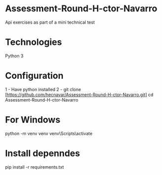 # Assessment-Round-H-ctor-Navarro
Api exercises as part of a mini technical test

# Technologies
Python 3

# Configuration
1 - Have python installed
2 - git clone [https://github.com/hecnavar/Assessment-Round-H-ctor-Navarro.git]
    cd Assessment-Round-H-ctor-Navarro

# For Windows
python -m venv venv
venv\Scripts\activate

# Install depenndes
pip install -r requirements.txt

